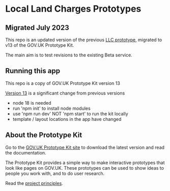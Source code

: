 # Local Land Charges Prototypes
## Migrated July 2023

This repo is an updated version of the previous [LLC prototype](https://github.com/LandRegistry/local-land-charges-prototypes), migrated to v13 of the GOV.UK Prototype Kit.

The main aim is to test revisions to the existing Beta service.


## Running this app

This repo is a copy of GOV.UK Prototype Kit version 13

[Version 13](https://prototype-kit.service.gov.uk/docs/whats-new) is a significant change from previous versions


- node 18 is needed
- run 'npm init' to install node modules
- use 'npm run dev' NOT 'npm start' to run the kit locally
- template / layout locations in the app have changed



## About the Prototype Kit

Go to the [GOV.UK Prototype Kit site](https://govuk-prototype-kit.herokuapp.com/docs) to download the latest version and read the documentation.

The Prototype Kit provides a simple way to make interactive prototypes that look like pages on GOV.UK. These prototypes can be used to show ideas to people you work with, and to do user research.

Read the [project principles](https://govuk-prototype-kit.herokuapp.com/docs/principles).

